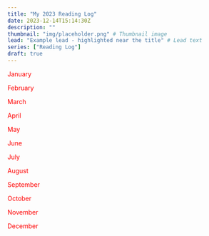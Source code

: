 ```yaml
---
title: "My 2023 Reading Log"
date: 2023-12-14T15:14:30Z
description: ""
thumbnail: "img/placeholder.png" # Thumbnail image
lead: "Example lead - highlighted near the title" # Lead text
series: ["Reading Log"]
draft: true
---
```


<!--more-->

<span style="color: #ff0000;">January</span>


<span style="color: #ff0000;">February</span>


<span style="color: #ff0000;">March</span>

<span style="color: #ff0000;">April</span>


<span style="color: #ff0000;">May</span>


<span style="color: #ff0000;">June</span>


<span style="color: #ff0000;">July</span>

<span style="color: #ff0000;">August</span>


<span style="color: #ff0000;">September</span>


<span style="color: #ff0000;">October</span>


<span style="color: #ff0000;">November</span>


<span style="color: #ff0000;">December</span>

